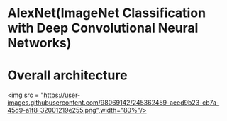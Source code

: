 AlexNet(ImageNet Classification with Deep Convolutional Neural Networks)
===

# Overall architecture

<img src = "https://user-images.githubusercontent.com/98069142/245362459-aeed9b23-cb7a-45d9-a1f8-32001219e255.png",width="80%"/>
